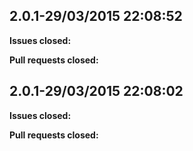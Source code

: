 ## 2.0.1-29/03/2015 22:08:52

**Issues closed:**

**Pull requests closed:**

## 2.0.1-29/03/2015 22:08:02

**Issues closed:**

**Pull requests closed:**

